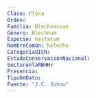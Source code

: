 ```yaml
---
Clase: Flora
Orden: 
Familia: Blechnaceae
Género: Blechnum
Especie: hastatum
NombreComún: helecho
CategoríaUICN: 
EstadoConservaciónNacional: 
SectorenlaRBHH: 
Presencia: 
TipoDeDato: 
Fuente: "J.C. Johow"
---
```

